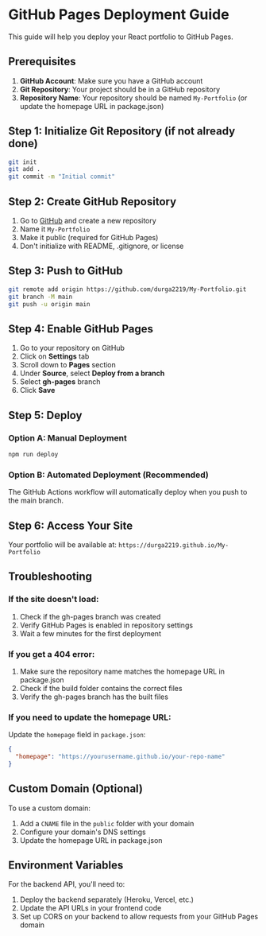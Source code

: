 # GitHub Pages Deployment Guide

This guide will help you deploy your React portfolio to GitHub Pages.

## Prerequisites

1. **GitHub Account**: Make sure you have a GitHub account
2. **Git Repository**: Your project should be in a GitHub repository
3. **Repository Name**: Your repository should be named `My-Portfolio` (or update the homepage URL in package.json)

## Step 1: Initialize Git Repository (if not already done)

```bash
git init
git add .
git commit -m "Initial commit"
```

## Step 2: Create GitHub Repository

1. Go to [GitHub](https://github.com) and create a new repository
2. Name it `My-Portfolio`
3. Make it public (required for GitHub Pages)
4. Don't initialize with README, .gitignore, or license

## Step 3: Push to GitHub

```bash
git remote add origin https://github.com/durga2219/My-Portfolio.git
git branch -M main
git push -u origin main
```

## Step 4: Enable GitHub Pages

1. Go to your repository on GitHub
2. Click on **Settings** tab
3. Scroll down to **Pages** section
4. Under **Source**, select **Deploy from a branch**
5. Select **gh-pages** branch
6. Click **Save**

## Step 5: Deploy

### Option A: Manual Deployment
```bash
npm run deploy
```

### Option B: Automated Deployment (Recommended)
The GitHub Actions workflow will automatically deploy when you push to the main branch.

## Step 6: Access Your Site

Your portfolio will be available at: `https://durga2219.github.io/My-Portfolio`

## Troubleshooting

### If the site doesn't load:
1. Check if the gh-pages branch was created
2. Verify GitHub Pages is enabled in repository settings
3. Wait a few minutes for the first deployment

### If you get a 404 error:
1. Make sure the repository name matches the homepage URL in package.json
2. Check if the build folder contains the correct files
3. Verify the gh-pages branch has the built files

### If you need to update the homepage URL:
Update the `homepage` field in `package.json`:
```json
{
  "homepage": "https://yourusername.github.io/your-repo-name"
}
```

## Custom Domain (Optional)

To use a custom domain:
1. Add a `CNAME` file in the `public` folder with your domain
2. Configure your domain's DNS settings
3. Update the homepage URL in package.json

## Environment Variables

For the backend API, you'll need to:
1. Deploy the backend separately (Heroku, Vercel, etc.)
2. Update the API URLs in your frontend code
3. Set up CORS on your backend to allow requests from your GitHub Pages domain
